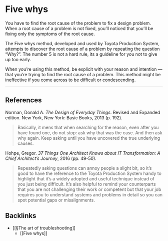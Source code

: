 # Five whys
You have to find the root cause of the problem to fix a design problem. When a root cause of a problem is not fixed, you’ll noticed that you’ll be fixing only the symptoms of the root cause.

The Five whys method, developed and used by Toyota Production System, attempts to discover the root cause of a problem by repeating the question “Why?”. The number 5 is not a hard rule, its a guideline for you not to give up too early.

When you’re using this method, be explicit with your reason and intention — that you’re trying to find the root cause of a problem. This method might be ineffective if you come across to be difficult or condescending.

---
## References
Norman, Donald A. *The Design of Everyday Things*. Revised and Expanded edition. New York, New York: Basic Books, 2013 (p. 192).
> Basically, it mens that when searching for the reason, even after you have found one, do not stop: ask why that was the case. And then ask why again. Keep asking until you have uncovered the true underlying causes.

Hohpe, Gregor. *37 Things One Architect Knows about IT Transformation: A Chief Architect’s Journey*, 2016 (pp. 49-50).
> Repeatedly asking questions can annoy people a slight bit, so it’s good to have the reference to the Toyota Production System handy to highlight that it’s a widely adopted and useful technique instead of you just being difficult. It’s also helpful to remind your counterparts that you are not challenging their work or competent but that your job requires you to understand systems and problems in detail so you can spot potential gaps or misalignments.

## Backlinks
* [[§The art of troubleshooting]]
	* [[Five whys]]

<!-- #evergreen #design -->

<!-- {BearID:97FEB4FC-499D-42E6-B74B-F71F78EBC523-1543-0000FF995850BE97} -->
